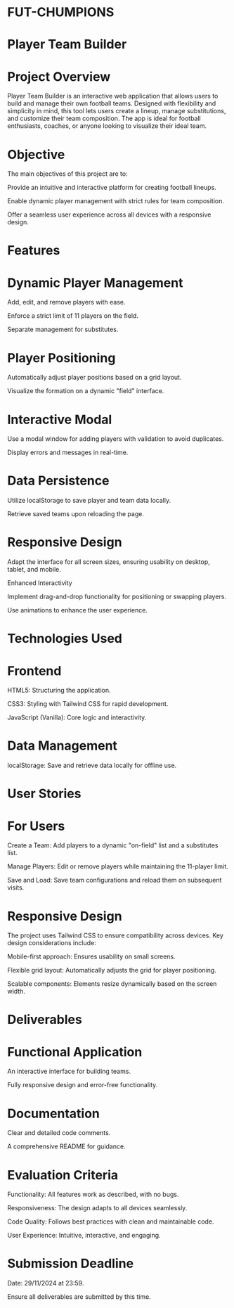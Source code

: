 # FUT-CHUMPIONS
# Player Team Builder
# Project Overview

Player Team Builder is an interactive web application that allows users to build and manage their own football teams. Designed with flexibility and simplicity in mind, this tool lets users create a lineup, manage substitutions, and customize their team composition. The app is ideal for football enthusiasts, coaches, or anyone looking to visualize their ideal team.

# Objective
The main objectives of this project are to:

Provide an intuitive and interactive platform for creating football lineups.

Enable dynamic player management with strict rules for team composition.

Offer a seamless user experience across all devices with a responsive design.

# Features
# Dynamic Player Management

Add, edit, and remove players with ease.

Enforce a strict limit of 11 players on the field.

Separate management for substitutes.

# Player Positioning

Automatically adjust player positions based on a grid layout.

Visualize the formation on a dynamic "field" interface.

# Interactive Modal

Use a modal window for adding players with validation to avoid duplicates.

Display errors and messages in real-time.

# Data Persistence

Utilize localStorage to save player and team data locally.

Retrieve saved teams upon reloading the page.

# Responsive Design

Adapt the interface for all screen sizes, ensuring usability on desktop, tablet, and mobile.

Enhanced Interactivity

Implement drag-and-drop functionality for positioning or swapping players.

Use animations to enhance the user experience.

# Technologies Used
# Frontend

HTML5: Structuring the application.

CSS3: Styling with Tailwind CSS for rapid development.

JavaScript (Vanilla): Core logic and interactivity.

# Data Management

localStorage: Save and retrieve data locally for offline use.

# User Stories

# For Users

Create a Team: Add players to a dynamic "on-field" list and a substitutes list.

Manage Players: Edit or remove players while maintaining the 11-player limit.

Save and Load: Save team configurations and reload them on subsequent visits.

# Responsive Design

The project uses Tailwind CSS to ensure compatibility across devices. Key design considerations include:

Mobile-first approach: Ensures usability on small screens.

Flexible grid layout: Automatically adjusts the grid for player positioning.

Scalable components: Elements resize dynamically based on the screen width.

# Deliverables

# Functional Application

An interactive interface for building teams.

Fully responsive design and error-free functionality.

# Documentation

Clear and detailed code comments.

A comprehensive README for guidance.

# Evaluation Criteria
Functionality: All features work as described, with no bugs.

Responsiveness: The design adapts to all devices seamlessly.

Code Quality: Follows best practices with clean and maintainable code.

User Experience: Intuitive, interactive, and engaging.

# Submission Deadline
Date: 29/11/2024 at 23:59.

Ensure all deliverables are submitted by this time.
